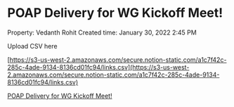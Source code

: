 # POAP Delivery for WG Kickoff Meet!

Property: Vedanth Rohit
Created time: January 30, 2022 2:45 PM

Upload CSV here

[https://s3-us-west-2.amazonaws.com/secure.notion-static.com/a1c7f42c-285c-4ade-9134-8136cd01fc94/links.csv](https://s3-us-west-2.amazonaws.com/secure.notion-static.com/a1c7f42c-285c-4ade-9134-8136cd01fc94/links.csv)

[POAP Delivery for WG Kickoff Meet!](POAP%20Delivery%20for%20WG%20Kickoff%20Meet!%202d7a106c55204a3fa30147838bdd187e/POAP%20Delivery%20for%20WG%20Kickoff%20Meet!%20f2db652775ff4e26a178fb985df5c62c.csv)